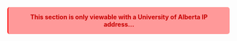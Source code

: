 <blockquote style="background-color: rgb(255, 153, 153);border-radius: 5px;border-color: red; font-size: 100%;margin: 0;padding: 1em 1em; text-align:center;" >	
    <a style="color: rgb(200, 0, 0);"><b>This section is only viewable with a University of Alberta IP address...</b></a>
</blockquote>
<p></p>